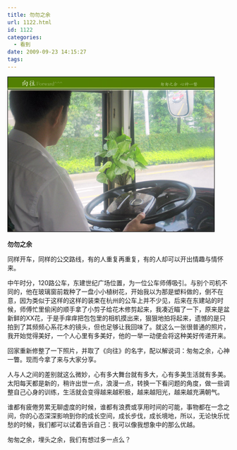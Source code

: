 ```yaml
---
title: 勿勿之余
url: 1122.html
id: 1122
categories:
  - 看到
date: 2009-09-23 14:15:27
tags:
---
```


![](/images/attachments/month_0909/c2009923141352.jpg)  
  

**勿勿之余**

  
同样开车，同样的公交路线，有的人重复再重复，有的人却可以开出情趣与情怀来。  
  
中午时分，120路公车，东建世纪广场位置，为一位公车师傅吸引。与别个司机不同的，他在玻璃窗前栽种了一盘小小植树花，开始我以为那是塑料做的，倒不在意，因为类似于这样的这样的装束在杭州的公车上并不少见，后来在东建站的时候，师傅忙里偷闲的顺手拿了小剪子给花木修剪起来，我凑近瞄了一下，原来是盆新鲜的XX花，于是手痒痒把包包里的相机摸出来，狠狠地拍将起来，遗憾的是只拍到了其频频心系花木的镜头，但也足够让我回味了。就这么一张很普通的照片，我开始觉得美好，一个人心里有多美好，他的一举一动便会将这种美好传递开来。  
  
回家重新修整了一下照片，并取了《向往》的名字，配以解说词：匆匆之余，心神一瞥。现而今拿了来与大家分享。  
  
人与人之间的差别就这么微妙，心有多大舞台就有多大，心有多美生活就有多美。太阳每天都是新的，稍许出世一点，浪漫一点，转换一下看问题的角度，做一些调整自己心身的训练，生活就会变得越来越积极，越来越阳光，越来越充满朝气。  
  
谁都有疲倦劳累无聊虚度的时候，谁都有浪费或享用时间的可能，事物都在一念之间，你的心态深深影响到你的成长空间，成长步伐，成长境地，所以，无论快乐忧愁的时候，我们都可以试着告诉自己：我可以像我想象中的那么优越。  
  
匆匆之余，埋头之余，我们有想过多一点么？